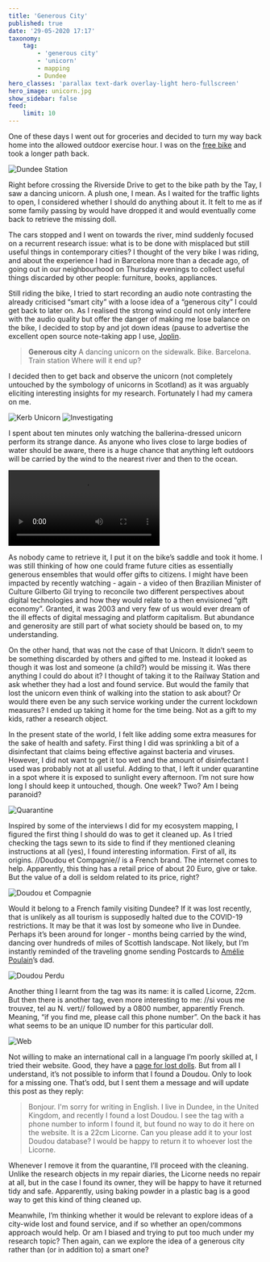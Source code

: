 ```yaml
---
title: 'Generous City'
published: true
date: '29-05-2020 17:17'
taxonomy:
    tag:
        - 'generous city'
        - 'unicorn'
        - mapping
        - Dundee
hero_classes: 'parallax text-dark overlay-light hero-fullscreen'
hero_image: unicorn.jpg
show_sidebar: false
feed:
    limit: 10
---
```


One of these days I went out for groceries and decided to turn my way back home into the allowed outdoor exercise hour. I was on the [free bike](../free-bicycle-diary-part-1) and took a longer path back.

![Dundee Station](dundee-station.png?lightbox=1000)

Right before crossing the Riverside Drive to get to the bike path by the Tay, I saw a dancing unicorn. A plush one, I mean. As I waited for the traffic lights to open, I considered whether I should do anything about it. It felt to me as if some family passing by would have dropped it and would eventually come back to retrieve the missing doll.

The cars stopped and I went on towards the river, mind suddenly focused on a recurrent research issue: what is to be done with misplaced but still useful things in contemporary cities? I thought of the very bike I was riding, and about the experience I had in Barcelona more than a decade ago, of going out in our neighbourhood on Thursday evenings to collect useful things discarded by other people: furniture, books, appliances. 

Still riding the bike, I tried to start recording an audio note contrasting the already criticised “smart city” with a loose idea of a “generous city” I could get back to later on. As I realised the strong wind could not only interfere with the audio quality but offer the danger of making me lose balance on the bike, I decided to stop by and jot down ideas (pause to advertise the excellent open source note-taking app I use, [Joplin](https://joplinapp.org).

> **Generous city**
> A dancing unicorn on the sidewalk. Bike. Barcelona.
> Train station
> Where will it end up?

I decided then to get back and observe the unicorn (not completely untouched by the symbology of unicorns in Scotland) as it was arguably eliciting interesting insights for my research. Fortunately I had my camera on me.

![Kerb Unicorn](vert-01.jpg?lightbox=1000&cropResize=490,480)
![Investigating](vert-02.jpg?lightbox=1000&cropResize=490,480)

I spent about ten minutes only watching the ballerina-dressed unicorn perform its strange dance. As anyone who lives close to large bodies of water should be aware, there is a huge chance that anything left outdoors will be carried by the wind to the nearest river and then to the ocean. 

![The Unicorn dance](ballet.mp4?resize=640,480)

As nobody came to retrieve it, I put it on the bike’s saddle and took it home. I was still thinking of how one could frame future cities as essentially generous ensembles that would offer gifts to citizens. I might have been impacted by recently watching - again - a video of then Brazilian Minister of Culture Gilberto Gil trying to reconcile two different perspectives about digital technologies and how they would relate to a then envisioned “gift economy”. Granted, it was 2003 and very few of us would ever dream of the ill effects of digital messaging and platform capitalism. But abundance and generosity are still part of what society should be based on, to my understanding. 

On the other hand, that was not the case of that Unicorn. It didn’t seem to be something discarded by others and gifted to me. Instead it looked as though it was lost and someone (a child?) would be missing it. Was there anything I could do about it? I thought of taking it to the Railway Station and ask whether they had a lost and found service. But would the family that lost the unicorn even think of walking into the station to ask about? Or would there even be any such service working under the current lockdown measures? I ended up taking it home for the time being. Not as a gift to my kids, rather a research object.

In the present state of the world, I felt like adding some extra measures for the sake of health and safety. First thing I did was sprinkling a bit of a disinfectant that claims being effective against bacteria and viruses. However, I did not want to get it too wet and the amount of disinfectant I used was probably not at all useful. Adding to that, I left it under quarantine in a spot where it is exposed to sunlight every afternoon. I’m not sure how long I should keep it untouched, though. One week? Two? Am I being paranoid?

![Quarantine](quarantine.jpg?lightbox=1000)

Inspired by some of the interviews I did for my ecosystem mapping, I figured the first thing I should do was to get it cleaned up. As I tried checking the tags sewn to its side to find if they mentioned cleaning instructions at all (yes), I found interesting information. First of all, its origins. //Doudou et Compagnie// is a French brand. The internet comes to help. Apparently, this thing has a retail price of about 20 Euro, give or take. But the value of a doll is seldom related to its price, right?

![Doudou et Compagnie](doudou.jpg?lightbox=1000)

Would it belong to a French family visiting Dundee? If it was lost recently, that is unlikely as all tourism is supposedly halted due to the COVID-19 restrictions. It may be that it was lost by someone who live in Dundee. Perhaps it’s been around for longer - months being carried by the wind, dancing over hundreds of miles of Scottish landscape. Not likely, but I’m instantly reminded of the traveling gnome sending Postcards to [Amélie Poulain](https://en.wikipedia.org/wiki/Am%C3%A9lie)’s dad.

![Doudou Perdu](perdu.jpg)

Another thing I learnt from the tag was its name: it is called Licorne, 22cm. But then there is another tag, even more interesting to me: //si vous me trouvez, tel au N. vert// followed by a 0800 number, apparently French. Meaning, “if you find me, please call this phone number”. On the back it has what seems to be an unique ID number for this particular doll.

![Web](web.png)

Not willing to make an international call in a language I’m poorly skilled at, I tried their website. Good, they have a [page for lost dolls](http://www.doudouetcompagnie.com/11-doudou-perdu). But from all I understand, it’s not possible to inform that I found a Doudou. Only to look for a missing one. That’s odd, but I sent them a message and will update this post as they reply:

> Bonjour. I'm sorry for writing in English. I live in Dundee, in the United Kingdom, and recently I found a lost Doudou. I see the tag with a phone number to inform I found it, but found no way to do it here on the website. It is a 22cm Licorne. Can you please add it to your lost Doudou database? I would be happy to return it to whoever lost the Licorne.

Whenever I remove it from the quarantine, I’ll proceed with the cleaning. Unlike the research objects in my repair diaries, the Licorne needs no repair at all, but in the case I found its owner, they will be happy to have it returned tidy and safe. Apparently, using baking powder in a plastic bag is a good way to get this kind of thing cleaned up.

Meanwhile, I’m thinking whether it would be relevant to explore ideas of a city-wide lost and found service, and if so whether an open/commons approach would help. Or am I biased and trying to put too much under my research topic? Then again, can we explore the idea of a generous city rather than (or in addition to) a smart one?